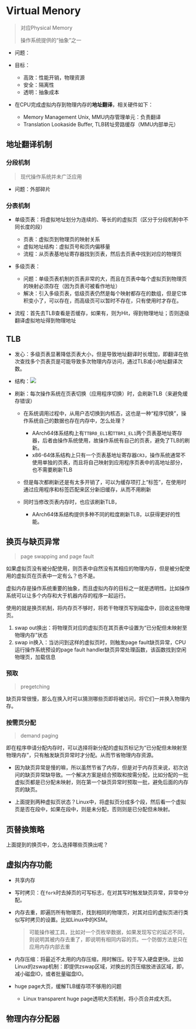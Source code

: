 # Virtual Menory
>对应Physical Memory
>
>操作系统提供的“抽象”之一

+ 问题：
+ 目标：
	+ 高效：性能开销，物理资源
	+ 安全：隔离性
	+ 透明：抽象成本

+ 在CPU完成虚拟内存到物理内存的**地址翻译**，相关硬件如下：
	+ Memory Management Unix, MMU内存管理单元：负责翻译
	+ Translation Lookaside Buffer, TLB转址旁路缓存（MMU内部单元）

## 地址翻译机制

### 分段机制
>现代操作系统并未广泛应用

+ 问题：外部碎片

### 分表机制

+ 单级页表：将虚拟地址划分为连续的、等长的的虚拟页（区分于分段机制中不同长度的段）
	+ 页表：虚拟页到物理页的映射关系
	+ 虚拟地址结构：虚拟页号和页内偏移量
	+ 流程：从页表基地址寄存器找到页表，然后去页表中找到对应的物理页

+ 多级页表：
	+ 问题：单级页表机制的页表非常的大，而且在页表中每个虚拟页到物理页的映射必须存在（因为页表可被看作地址）
	+ 解决：引入多级页表，低级页表仍然是每个映射都存在的数组，但是它体积变小了，可以存在，而高级页可以暂时不存在，只有使用时才存在。

+ 流程：首先去TLB查看是否缓存，如果有，则为Hit，得到物理地址；否则逐级翻译虚拟地址得到物理地址

## TLB

+ 发心：多级页表显著降低页表大小，但是导致地址翻译时长增加，即翻译在依次查找多个页表页是可能导致多次物理内存访问，通过TLB减小地址翻译次数。

+ 结构：![](https://cdn.jsdelivr.net/gh/zweix123/CS-notes@master/resource/Operating-System/TLB-structure.png)

+ 刷新：每次操作系统在页表切换（应用程序切换）时，会刷新TLB（来避免缓存错误）
	+ 在系统调用过程中，从用户态切换到内核态，这也是一种“程序切换”，操作系统自己的数据也存在内存中，怎么处理？
		+ AArch64体系结构上有`TTBR0_EL1`和`TTBR1_EL1`两个页表基地址寄存器，后者由操作系统使用，故操作系统有自己的页表，避免了TLB的刷新。
		+ x86-64体系结构上只有一个页表基地址寄存器`CR3`，操作系统通常不使用单独的页表，而且将自己映射到应用程序页表中的高地址部分，也不需要刷新TLB

	+ 但是每次都刷新还是有太多开销了，可以为缓存项打上“标签”，在使用时通过应用程序和标签匹配来区分新旧缓存，从而不用刷新
	+ 同时当修改页表内存时，也应该刷新TLB，
		+ AArch64体系结构提供多种不同的粒度刷新TLB，以获得更好的性能。

## 换页与缺页异常
>page swapping and page fault

如果虚拟页没有被分配使用，则页表中自然没有其相应的物理内存，但是被分配使用的虚拟页在页表中一定有么？也不是。

虚拟内存是操作系统重要的抽象，而且虚拟内存的目标之一就是透明性。比如操作系统可以让多个内存和大于机器内存的程序一起运行。

使用的就是换页机制，将内存页不够时，将若干物理页写到磁盘中，回收这些物理页。

1. swap out换出：将物理页对应的虚拟页在其页表中设置为“已分配但未映射至物理内存”状态
2. swap in换入：当访问到这样的虚拟页时，则触发page fault缺页异常，CPU运行操作系统预设的page fault handler缺页异常处理函数，该函数找到空闲物理页，加载信息

### 预取
>pregetching

缺页异常很慢，那么在换入时可以猜测哪些页即将被访问，将它们一并换入物理内存。

### 按需页分配
>demand paging

即在程序申请分配内存时，可以选择将新分配的虚拟页标记为“已分配但未映射至物理内存”，只有触发缺页异常时才分配。从而节省物理内存资源。

+ 因为缺页异常是慢的嘛，所以虽然节省了内存，但是对于内存页来说，初次访问的缺页异常缺导致。一个解决方案是结合预取和按需分配，比如分配的一批虚拟页都是已分配未映射，则在第一个缺页异常时预取一批，避免后面的内存页的缺页。

+ 上面提到两种虚拟页状态？Linux中，将虚拟页分成多个段，然后看一个虚拟页是否在段中，如果在段中，则是未分配，否则则是已分配但未映射。

## 页替换策略

上面提到的换页中，怎么选择哪些页换出呢？


## 虚拟内存功能

+ 共享内存
+ 写时拷贝：在`fork`时去掉页的可写标志，在对其写时触发缺页异常，异常中分配。
+ 内存去重，即遍历所有物理页，找到相同的物理页，对其对应的虚拟页进行类似写时拷贝的设置。比如Linux中的KSM。
	>可能操作被工具，比如对一个页枚举数据，如果发现写它的延迟不同，则说明其被内存去重了，即说明有相同内容的页。一个防御方法是只在应用内存内部去重

+ 内存压缩：将最近不太用的内存压缩，用时解压。较于写入硬盘更快。比如Linux的zswap机制：即提供zswap区域，对换出的页压缩放进该区域，即，减小磁盘IO，或者批量磁盘IO。

+ huge page大页，缓解TLB缓存项不够用的问题
	+ Linux transparent huge page透明大页机制，将小页合并成大页。

## 物理内存分配器
